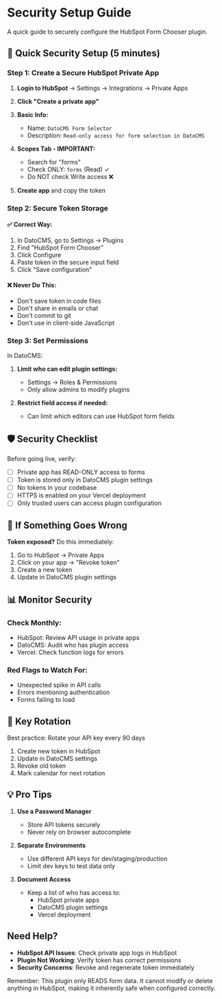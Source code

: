 # Security Setup Guide

A quick guide to securely configure the HubSpot Form Chooser plugin.

## 🔐 Quick Security Setup (5 minutes)

### Step 1: Create a Secure HubSpot Private App

1. **Login to HubSpot** → Settings → Integrations → Private Apps
2. **Click "Create a private app"**
3. **Basic Info:**
   - Name: `DatoCMS Form Selector`
   - Description: `Read-only access for form selection in DatoCMS`

4. **Scopes Tab - IMPORTANT:**
   - Search for "forms"
   - Check ONLY: `forms` (Read) ✓
   - Do NOT check Write access ❌

5. **Create app** and copy the token

### Step 2: Secure Token Storage

#### ✅ Correct Way:
1. In DatoCMS, go to Settings → Plugins
2. Find "HubSpot Form Chooser" 
3. Click Configure
4. Paste token in the secure input field
5. Click "Save configuration"

#### ❌ Never Do This:
- Don't save token in code files
- Don't share in emails or chat
- Don't commit to git
- Don't use in client-side JavaScript

### Step 3: Set Permissions

In DatoCMS:
1. **Limit who can edit plugin settings:**
   - Settings → Roles & Permissions
   - Only allow admins to modify plugins

2. **Restrict field access if needed:**
   - Can limit which editors can use HubSpot form fields

## 🛡️ Security Checklist

Before going live, verify:

- [ ] Private app has READ-ONLY access to forms
- [ ] Token is stored only in DatoCMS plugin settings
- [ ] No tokens in your codebase
- [ ] HTTPS is enabled on your Vercel deployment
- [ ] Only trusted users can access plugin configuration

## 🚨 If Something Goes Wrong

**Token exposed?** Do this immediately:
1. Go to HubSpot → Private Apps
2. Click on your app → "Revoke token"
3. Create a new token
4. Update in DatoCMS plugin settings

## 📊 Monitor Security

### Check Monthly:
- HubSpot: Review API usage in private apps
- DatoCMS: Audit who has plugin access
- Vercel: Check function logs for errors

### Red Flags to Watch For:
- Unexpected spike in API calls
- Errors mentioning authentication
- Forms failing to load

## 🔄 Key Rotation

Best practice: Rotate your API key every 90 days

1. Create new token in HubSpot
2. Update in DatoCMS settings
3. Revoke old token
4. Mark calendar for next rotation

## 💡 Pro Tips

1. **Use a Password Manager**
   - Store API tokens securely
   - Never rely on browser autocomplete

2. **Separate Environments**
   - Use different API keys for dev/staging/production
   - Limit dev keys to test data only

3. **Document Access**
   - Keep a list of who has access to:
     - HubSpot private apps
     - DatoCMS plugin settings
     - Vercel deployment

## Need Help?

- **HubSpot API Issues**: Check private app logs in HubSpot
- **Plugin Not Working**: Verify token has correct permissions
- **Security Concerns**: Revoke and regenerate token immediately

Remember: This plugin only READS form data. It cannot modify or delete anything in HubSpot, making it inherently safe when configured correctly.